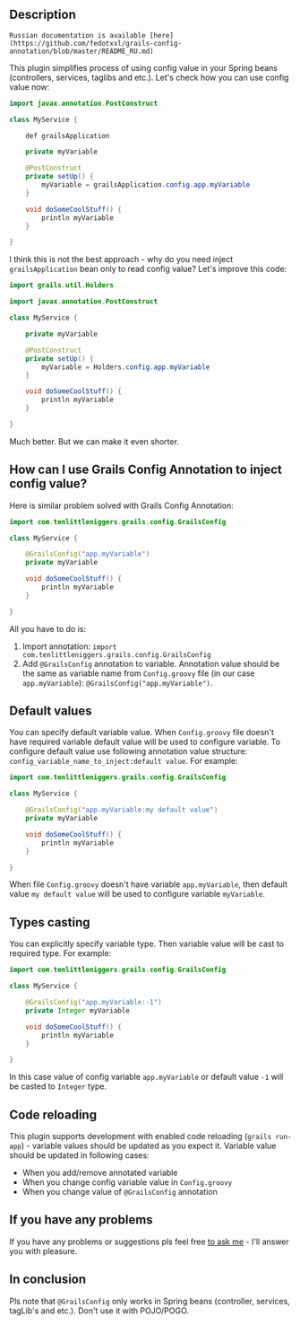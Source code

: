 Description
-----------
```
Russian documentation is available [here](https://github.com/fedotxxl/grails-config-annotation/blob/master/README_RU.md)
```
This plugin simplifies process of using config value in your Spring beans (controllers, services, taglibs and etc.). Let's check how you can use config value now:

```java
import javax.annotation.PostConstruct

class MyService {

    def grailsApplication

    private myVariable

    @PostConstruct
    private setUp() {
        myVariable = grailsApplication.config.app.myVariable
    }

    void doSomeCoolStuff() {
        println myVariable
    }

}
```
I think this is not the best approach - why do you need inject `grailsApplication` bean only to read config value? Let's improve this code:
```java
import grails.util.Holders

import javax.annotation.PostConstruct

class MyService {

    private myVariable

    @PostConstruct
    private setUp() {
        myVariable = Holders.config.app.myVariable
    }

    void doSomeCoolStuff() {
        println myVariable
    }

}
```
Much better. But we can make it even shorter.

How can I use Grails Config Annotation to inject config value?
----------------------------------------------------------------------------------
Here is similar problem solved with Grails Config Annotation:

```java
import com.tenlittleniggers.grails.config.GrailsConfig

class MyService {

    @GrailsConfig("app.myVariable")
    private myVariable

    void doSomeCoolStuff() {
        println myVariable
    }

}
```
All you have to do is:
1. Import annotation: `import com.tenlittleniggers.grails.config.GrailsConfig`
2. Add `@GrailsConfig` annotation to variable. Annotation value should be the same as variable name from `Config.groovy` file (in our case `app.myVariable`):  `@GrailsConfig("app.myVariable")`.

Default values
---------------------
You can specify default variable value. When `Config.groovy` file doesn't have required variable default value will be used to configure variable. To configure default value use following annotation value structure: `config_variable_name_to_inject:default value`. For example:

```java
import com.tenlittleniggers.grails.config.GrailsConfig

class MyService {

    @GrailsConfig("app.myVariable:my default value")
    private myVariable

    void doSomeCoolStuff() {
        println myVariable
    }

}
```
When file `Config.groovy` doesn't have variable `app.myVariable`, then default value `my default value` will be used to configure variable `myVariable`.

Types casting
--------------------
You can explicitly specify variable type. Then variable value will be cast to required type. For example:

```java
import com.tenlittleniggers.grails.config.GrailsConfig

class MyService {

    @GrailsConfig("app.myVariable:-1")
    private Integer myVariable

    void doSomeCoolStuff() {
        println myVariable
    }

}
```
In this case value of config variable `app.myVariable` or default value `-1` will be casted to `Integer` type.

Code reloading
---------------
This plugin supports development with enabled code reloading (`grails run-app`) - variable values should be updated as you expect it. Variable value should be updated in following cases:

*   When you add/remove annotated variable
*   When you change config variable value in `Config.groovy`
*   When you change value of `@GrailsConfig` annotation

If you have any problems
-------------------------
If you have any problems or suggestions pls feel free [to ask me](https://github.com/fedotxxl/grails-config-annotation/issues) - I'll answer you with pleasure.

In conclusion
------------
Pls note that `@GrailsConfig` only works in Spring beans (controller, services, tagLib's and etc.). Don't use it with POJO/POGO.